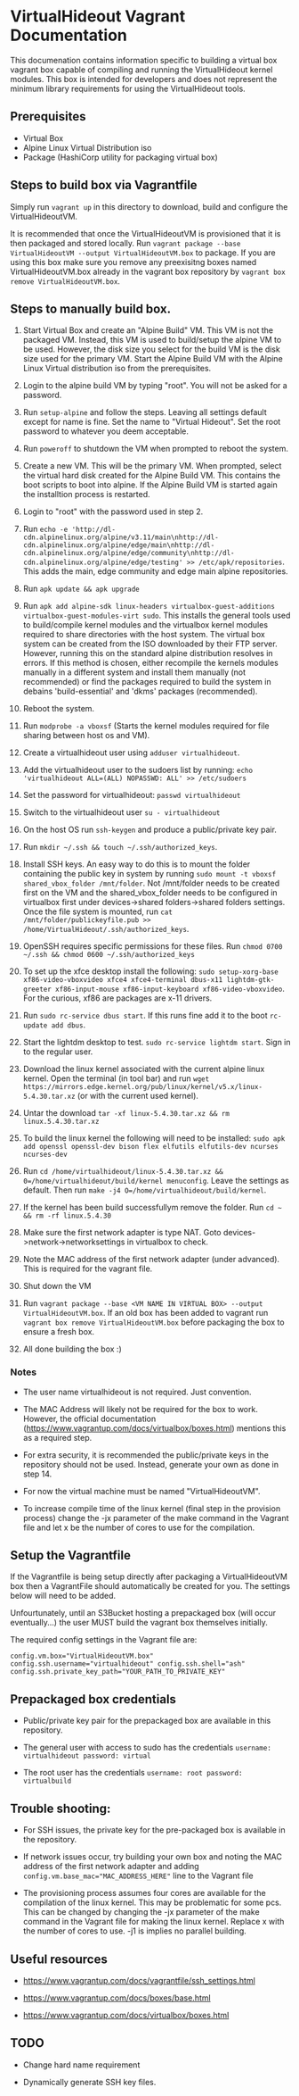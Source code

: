 # VirtualHideout Vagrant Documentation

This documenation contains information specific to building a virtual box vagrant box
capable of compiling and running the VirtualHideout kernel modules. This box is intended for developers and does not represent the minimum library requirements for using the VirtualHideout tools.

## Prerequisites
- Virtual Box
- Alpine Linux Virtual Distribution iso
- Package (HashiCorp utility for packaging virtual box)

## Steps to build box via Vagrantfile
Simply run `vagrant up` in this directory to download, build and configure the VirtualHideoutVM.

It is recommended that once the VirtualHideoutVM is provisioned that it is then packaged and stored locally. Run `vagrant package --base VirtualHideoutVM --output VirtualHideoutVM.box` to package.
If you are using this box make sure you remove any preexisitng boxes named VirtualHideoutVM.box already in the vagrant box repository by `vagrant box remove VirtualHideoutVM.box`.

## Steps to manually build box.

1. Start Virtual Box and create an "Alpine Build" VM. This VM is not the packaged VM.
Instead, this VM is used to build/setup the alpine VM to be used. However, the disk size you select for the build VM is the disk size used for the primary VM. 
Start the Alpine Build VM with the Alpine Linux Virtual distribution iso from the prerequisites.

2. Login to the alpine build VM by typing "root". You will not be asked for a password.

3. Run `setup-alpine` and follow the steps. Leaving all settings default except for name is fine. Set the name to "Virtual Hideout". Set the root password to whatever you deem acceptable.

4. Run `poweroff` to shutdown the VM when prompted to reboot the system.

5. Create a new VM. This will be the primary VM. When prompted, select the virtual hard disk created for the Alpine Build VM. This contains the boot scripts to boot into alpine. If the Alpine Build VM is started again the installtion process is restarted.

6. Login to "root" with the password used in step 2.

7. Run `echo -e 'http://dl-cdn.alpinelinux.org/alpine/v3.11/main\nhttp://dl-cdn.alpinelinux.org/alpine/edge/main\nhttp://dl-cdn.alpinelinux.org/alpine/edge/community\nhttp://dl-cdn.alpinelinux.org/alpine/edge/testing' >> /etc/apk/repositories`. This adds the main, edge community and edge main alpine repositories.

8. Run `apk update && apk upgrade`

9. Run `apk add alpine-sdk linux-headers virtualbox-guest-additions virtualbox-guest-modules-virt sudo`. This installs the general tools used to build/compile kernel modules and the virtualbox kernel modules required to share directories with the host system. The virtual box system can be created from the ISO downloaded by their FTP server. However, running this on the standard alpine distribution resolves in errors. If this method is chosen, either recompile the kernels modules manually in a different system and install them manually (not recommended) or find the packages required to build the system in debains 'build-essential' and 'dkms' packages (recommended).

10. Reboot the system.

11. Run `modprobe -a vboxsf` (Starts the kernel modules required for file sharing between host os and VM).

12. Create a virtualhideout user using `adduser virtualhideout`.

13. Add the virtualhideout user to the sudoers list by running: `echo 'virtualhideout ALL=(ALL) NOPASSWD: ALL' >> /etc/sudoers`

14. Set the password for virtualhideout: `passwd virtualhideout`

15. Switch to the virtualhideout user `su - virtualhideout`

16. On the host OS run `ssh-keygen` and produce a public/private key pair.

17. Run `mkdir ~/.ssh && touch ~/.ssh/authorized_keys`.

18. Install SSH keys.  An easy way to do this is to mount the folder containing the public key in system by running `sudo mount -t vboxsf shared_vbox_folder /mnt/folder`. Not /mnt/folder needs to be created first on the VM and the shared_vbox_folder needs to be configured in virtualbox first under devices->shared folders->shared folders settings. Once the file system is mounted, run `cat /mnt/folder/publickeyfile.pub >> /home/VirtualHideout/.ssh/authorized_keys`.

19. OpenSSH requires specific permissions for these files. Run `chmod 0700 ~/.ssh && chmod 0600 ~/.ssh/authorized_keys`

20. To set up the xfce desktop install the following: `sudo setup-xorg-base xf86-video-vboxvideo xfce4 xfce4-terminal dbus-x11 lightdm-gtk-greeter xf86-input-mouse xf86-input-keyboard xf86-video-vboxvideo`. For the curious, xf86 are packages are x-11 drivers.

21. Run `sudo rc-service dbus start`. If this runs fine add it to the boot `rc-update add dbus`.

22. Start the lightdm desktop to test. `sudo rc-service lightdm start`. Sign in to the regular user.

23. Download the linux kernel associated with the current alpine linux kernel. Open the terminal (in tool bar) and run `wget https://mirrors.edge.kernel.org/pub/linux/kernel/v5.x/linux-5.4.30.tar.xz` (or with the current used kernel).

24. Untar the download `tar -xf linux-5.4.30.tar.xz && rm linux.5.4.30.tar.xz`

25. To build the linux kernel the following will need to be installed: `sudo apk add openssl openssl-dev bison flex elfutils elfutils-dev ncurses ncurses-dev`

26. Run `cd /home/virtualhideout/linux-5.4.30.tar.xz && 0=/home/virtualhideout/build/kernel menuconfig`. Leave the settings as default. Then run `make -j4 O=/home/virtualhideout/build/kernel`.

27. If the kernel has been build successfullym remove the folder. Run `cd ~ && rm -rf linux.5.4.30`

28. Make sure the first network adapter is type NAT. Goto devices->network->networksettings in virtualbox to check.

29. Note the MAC address of the first network adapter (under advanced). This is required for the vagrant file.

30. Shut down the VM

31. Run `vagrant package --base <VM NAME IN VIRTUAL BOX> --output VirtualHideoutVM.box`. If an old box has been added to vagrant run `vagrant box remove VirtualHideoutVM.box` before packaging the box to ensure a fresh box.

32. All done building the box :)

### Notes

* The user name virtualhideout is not required. Just convention.

* The MAC Address will likely not be required for the box to work. However, the official documentation (https://www.vagrantup.com/docs/virtualbox/boxes.html) mentions this as a required step.

* For extra security, it is recommended the public/private keys in the repository should not be used. Instead, generate your own as done in step 14.

* For now the virtual machine must be named "VirtualHideoutVM".

* To increase compile time of the linux kernel (final step in the provision process) change the -jx parameter of the make command in the Vagrant file and let x be the number of cores to use for the compilation.

## Setup the Vagrantfile

If the Vagrantfile is being setup directly after packaging a VirtualHideoutVM box then a VagrantFile should automatically be created for you. The settings below will need to be added.

Unfourtunately, until an S3Bucket hosting a prepackaged box (will occur eventually...) the user MUST build the vagrant box themselves initially.

The required config settings in the Vagrant file are:

`config.vm.box="VirtualHideoutVM.box"
config.ssh.username="virtualhideout"
config.ssh.shell="ash"
config.ssh.private_key_path="YOUR_PATH_TO_PRIVATE_KEY"`

## Prepackaged box credentials

* Public/private key pair for the prepackaged box are available in this repository.

* The general user with access to sudo has the credentials `username: virtualhideout password: virtual`

* The root user has the credentials `username: root password: virtualbuild`

## Trouble shooting:

* For SSH issues, the private key for the pre-packaged box is available in the repository.

* If network issues occur, try building your own box and noting the MAC address of the first network adapter and adding `config.vm.base_mac="MAC_ADDRESS_HERE"` line to the Vagrant file

* The provisioning process assumes four cores are available for the compilation of the linux kernel. This may be problematic for some pcs. This can be changed by changing the -jx parameter of the make command in the Vagrant file for making the linux kernel. Replace x with the number of cores to use. -j1 is implies no parallel building.

## Useful resources

* https://www.vagrantup.com/docs/vagrantfile/ssh_settings.html

* https://www.vagrantup.com/docs/boxes/base.html

* https://www.vagrantup.com/docs/virtualbox/boxes.html

## TODO

* Change hard name requirement

* Dynamically generate SSH key files.
